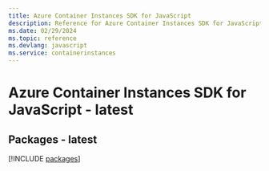 ```yaml
---
title: Azure Container Instances SDK for JavaScript
description: Reference for Azure Container Instances SDK for JavaScript
ms.date: 02/29/2024
ms.topic: reference
ms.devlang: javascript
ms.service: containerinstances
---
```

# Azure Container Instances SDK for JavaScript - latest
## Packages - latest
[!INCLUDE [packages](container-instances-index.md)]